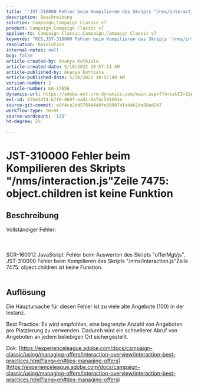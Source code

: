 ```yaml
---
title: '"JST-310000 Fehler beim Kompilieren des Skripts "/nms/interaction.js"Zeile 7475: object.children is not function"'
description: Beschreibung
solution: Campaign,Campaign Classic v7
product: Campaign,Campaign Classic v7
applies-to: Campaign Classic,Campaign,Campaign Classic v7
keywords: "KCS,JST-310000 Fehler beim Kompilieren des Skripts '/nms/interaction.js' Zeile 7475: object.children is not function"
resolution: Resolution
internal-notes: null
bug: false
article-created-by: Ananya Kuthiala
article-created-date: 5/10/2022 10:57:11 AM
article-published-by: Ananya Kuthiala
article-published-date: 5/10/2022 10:57:40 AM
version-number: 2
article-number: KA-17656
dynamics-url: https://adobe-ent.crm.dynamics.com/main.aspx?forceUCI=1&pagetype=entityrecord&etn=knowledgearticle&id=d9e69ff0-4fd0-ec11-a7b5-0022480a8e40
exl-id: 835e34f4-b7f0-468f-aad1-8afac591b01e
source-git-commit: e8f4ca2dd578944d4fe399074fab461de88ad247
workflow-type: tm+mt
source-wordcount: '125'
ht-degree: 2%

---
```


# JST-310000 Fehler beim Kompilieren des Skripts &quot;/nms/interaction.js&quot;Zeile 7475: object.children ist keine Funktion

## Beschreibung

Vollständiger Fehler:<br><br> <br><br>SCR-160012 JavaScript: Fehler beim Auswerten des Skripts &quot;offerMgt/js&quot;.
<br>JST-310000 Fehler beim Kompilieren des Skripts &quot;/nms/interaction.js&quot;Zeile 7475: object.children ist keine Funktion.
<br> 

## Auflösung


Die Hauptursache für diesen Fehler ist zu viele alte Angebote (100) in der Instanz.

Best Practice: Es wird empfohlen, eine begrenzte Anzahl von Angeboten pro Platzierung zu verwenden. Dadurch wird ein schnellerer Abruf von Angeboten an jedem beliebigen Ort sichergestellt.

Dok: [https://experienceleague.adobe.com/docs/campaign-classic/using/managing-offers/interaction-overview/interaction-best-practices.html?lang=en#tips-managing-offers](https://experienceleague.adobe.com/docs/campaign-classic/using/managing-offers/interaction-overview/interaction-best-practices.html?lang=en#tips-managing-offers)
